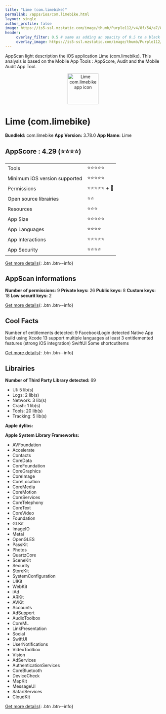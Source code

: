 ```yaml
---
title: "Lime (com.limebike)"
permalink: /apps/ios/com.limebike.html
layout: single
author_profile: false
image: https://is5-ssl.mzstatic.com/image/thumb/Purple112/v4/8f/54/a7/8f54a77f-b65a-f0bc-af5b-54f579f0277b/AppIcon-0-1x_U007emarketing-0-5-0-sRGB-85-220.png/512x512bb.jpg
header: 
     overlay_filter: 0.5 # same as adding an opacity of 0.5 to a black background
     overlay_image: https://is5-ssl.mzstatic.com/image/thumb/Purple112/v4/8f/54/a7/8f54a77f-b65a-f0bc-af5b-54f579f0277b/AppIcon-0-1x_U007emarketing-0-5-0-sRGB-85-220.png/512x512bb.jpg
---
```

AppScan light description the iOS application Lime (com.limebike). This analysis is based on the Mobile App Tools : AppScore, Audit and the Mobile Audit App Tool.

  
  
<div style="text-align: center;"><img src="https://is5-ssl.mzstatic.com/image/thumb/Purple112/v4/8f/54/a7/8f54a77f-b65a-f0bc-af5b-54f579f0277b/AppIcon-0-1x_U007emarketing-0-5-0-sRGB-85-220.png/512x512bb.jpg" width="100" height="100" alt="Lime com.limebike app icon"></div>  
  
# Lime (com.limebike)

**BundleId:** com.limebike
**App Version:** 3.78.0
**App Name:** Lime


## AppScore : 4.29 (⭐️⭐️⭐️⭐️) 

<table>
<tr><td> Tools </td><td> ⭐️⭐️⭐️⭐️⭐️ </td></tr>
<tr><td> Minimum iOS version supported </td><td> ⭐️⭐️⭐️⭐️⭐️ </td></tr>
<tr><td> Permissions </td><td> ⭐️⭐️⭐️⭐️⭐️ + 🌟 </td></tr>
<tr><td> Open source librairies </td><td> ⭐️⭐️ </td></tr>
<tr><td> Resources </td><td> ⭐️⭐️⭐️ </td></tr>
<tr><td> App Size </td><td> ⭐️⭐️⭐️⭐️⭐️ </td></tr>
<tr><td> App Languages </td><td> ⭐️⭐️⭐️⭐️ </td></tr>
<tr><td> App Interactions </td><td> ⭐️⭐️⭐️⭐️⭐️ </td></tr>
<tr><td> App Security </td><td> ⭐️⭐️⭐️⭐️ </td></tr>
</table>

[Get more details](/pricing.html){: .btn .btn--info}  
  
## AppScan informations 

**Number of permissions:** 9
**Private keys:** 26
**Public keys:** 8
**Custom keys:** 18
**Low securit keys:** 2
  
[Get more details](/pricing.html){: .btn .btn--info}

## Cool Facts

Number of entitlements detected: 9
FacebookLogin detected
Native App
build using Xcode 13
support multiple languages
at least 3 entitlemented features (strong iOS integration)
SwiftUI
Some shortcutItems 
  
[Get more details](/pricing.html){: .btn .btn--info}

## Librairies 
**Number of Third Party Library detected:** 69
- UI: 5 lib(s)
- Logs: 2 lib(s)
- Network: 3 lib(s)
- Crash: 1 lib(s)
- Tools: 20 lib(s)
- Tracking: 5 lib(s)

**Apple dylibs:**


**Apple System Library Frameworks:**
- AVFoundation
- Accelerate
- Contacts
- CoreData
- CoreFoundation
- CoreGraphics
- CoreImage
- CoreLocation
- CoreMedia
- CoreMotion
- CoreServices
- CoreTelephony
- CoreText
- CoreVideo
- Foundation
- GLKit
- ImageIO
- Metal
- OpenGLES
- PassKit
- Photos
- QuartzCore
- SceneKit
- Security
- StoreKit
- SystemConfiguration
- UIKit
- WebKit
- iAd
- ARKit
- AVKit
- Accounts
- AdSupport
- AudioToolbox
- CoreML
- LinkPresentation
- Social
- SwiftUI
- UserNotifications
- VideoToolbox
- Vision
- AdServices
- AuthenticationServices
- CoreBluetooth
- DeviceCheck
- MapKit
- MessageUI
- SafariServices
- CloudKit


  
[Get more details](/pricing.html){: .btn .btn--info}

